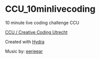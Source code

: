 # CCU_10minlivecoding
10 minute live coding challenge CCU

[CCU / Creative Coding Utrecht](http://creativecodingutrecht.nl)


Created with [Hydra](https://github.com/ojack/hydra)  

Music by: [eerieear](https://github.com/eerieear/e_e-ccu)

